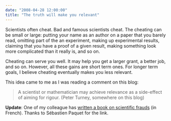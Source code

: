 ```yaml
---
date: "2008-04-28 12:00:00"
title: "The truth will make you relevant"
---
```




Scientists often cheat. Bad and famous scientists cheat. The cheating can be small or large: putting your name as an author on a paper that you barely read, omitting part of the an experiment, making up experimental results, claiming that you have a proof of a given result, making something look more complicated than it really is, and so on.

Cheating can serve you well. It may help you get a larger grant, a better job, and so on. However, all these gains are short term ones. For longer term goals, I believe cheating eventually makes you less relevant. 

This idea came to me as I was reading a comment on this blog:

> A scientist or mathematician may achieve relevance as a side-effect of aiming for rigour. (Peter Turney, somewhere on this blog)


__Update__: One of my colleague has [written a book on scientific frauds](http://www.uqam.ca/entrevues/2007/e2007-158.htm) (in French). Thanks to Sébastien Paquet for the link.

